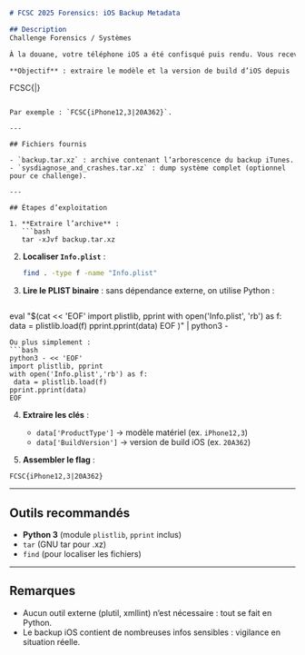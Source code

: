 ```markdown
# FCSC 2025 Forensics: iOS Backup Metadata

## Description
Challenge Forensics / Systèmes

À la douane, votre téléphone iOS a été confisqué puis rendu. Vous recevez un **sysdiagnose** et un **backup iTunes** non chiffré. Le flag n'est pas dans un binaire obscur, mais dans les métadonnées du backup iOS.

**Objectif** : extraire le modèle et la version de build d’iOS depuis `Info.plist` pour reconstituer le flag :
```
FCSC{<ProductType>|<BuildVersion>}
```

Par exemple : `FCSC{iPhone12,3|20A362}`.

---

## Fichiers fournis

- `backup.tar.xz` : archive contenant l’arborescence du backup iTunes.
- `sysdiagnose_and_crashes.tar.xz` : dump système complet (optionnel pour ce challenge).

---

## Étapes d’exploitation

1. **Extraire l’archive** :
   ```bash
   tar -xJvf backup.tar.xz
   ```

2. **Localiser `Info.plist`** :
   ```bash
   find . -type f -name "Info.plist"
   ```

3. **Lire le PLIST binaire** : sans dépendance externe, on utilise Python :
   ```bash
eval "$(cat << 'EOF'
import plistlib, pprint
with open('Info.plist', 'rb') as f:
    data = plistlib.load(f)
pprint.pprint(data)
EOF
)" | python3 -
   ```
   Ou plus simplement :
   ```bash
   python3 - << 'EOF'
import plistlib, pprint
with open('Info.plist','rb') as f:
    data = plistlib.load(f)
pprint.pprint(data)
EOF
   ```

4. **Extraire les clés** :
   - `data['ProductType']` → modèle matériel (ex. `iPhone12,3`)
   - `data['BuildVersion']` → version de build iOS (ex. `20A362`)

5. **Assembler le flag** :
```
FCSC{iPhone12,3|20A362}
```

---

## Outils recommandés

- **Python 3** (module `plistlib`, `pprint` inclus)
- `tar` (GNU tar pour .xz)
- `find` (pour localiser les fichiers)

---

## Remarques

- Aucun outil externe (plutil, xmllint) n’est nécessaire : tout se fait en Python.
- Le backup iOS contient de nombreuses infos sensibles : vigilance en situation réelle.

```

